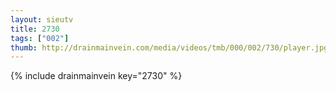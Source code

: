 ```yaml
--- 
layout: sieutv
title: 2730
tags: ["002"]
thumb: http://drainmainvein.com/media/videos/tmb/000/002/730/player.jpg
---
```

{% include drainmainvein key="2730" %} 
